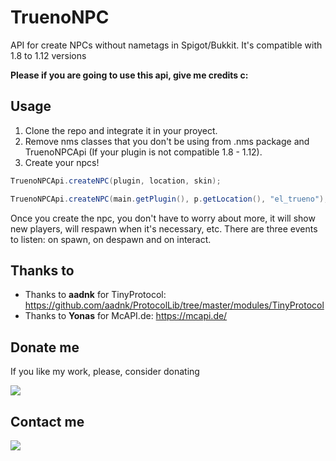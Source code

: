 # TruenoNPC
API for create NPCs without nametags in Spigot/Bukkit. It's compatible with 1.8 to 1.12 versions

**Please if you are going to use this api, give me credits c:**

## Usage
1. Clone the repo and integrate it in your proyect.
2. Remove nms classes that you don't be using from .nms package and TruenoNPCApi (If your plugin is not compatible 1.8 - 1.12).
3. Create your npcs!
```java
TruenoNPCApi.createNPC(plugin, location, skin);

TruenoNPCApi.createNPC(main.getPlugin(), p.getLocation(), "el_trueno");
```
Once you create the npc, you don't have to worry about more, it will show new players, will respawn when it's necessary, etc.
There are three events to listen: on spawn, on despawn and on interact.

## Thanks to
* Thanks to **aadnk** for TinyProtocol:
https://github.com/aadnk/ProtocolLib/tree/master/modules/TinyProtocol
* Thanks to **Yonas** for McAPI.de: https://mcapi.de/

## Donate me
If you like my work, please, consider donating 

[![](https://www.paypalobjects.com/es_ES/ES/i/btn/btn_donate_LG.gif)](https://www.paypal.com/cgi-bin/webscr?cmd=_s-xclick&hosted_button_id=86Q4P2PSKP4VG)

## Contact me

[![](https://www.asian-voice.com/bundles/core/images/icon-twitter.png?v4)](http://twitter.eltrueno.es)
